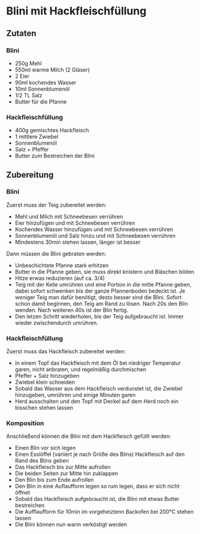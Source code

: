 # Blini mit Hackfleischfüllung

## Zutaten

### Blini

- 250g Mehl
- 550ml warme Milch (2 Gläser)
- 2 Eier
- 90ml kochendes Wasser
- 10ml Sonnenblumenöl
- 1/2 TL Salz
- Butter für die Pfanne

### Hackfleischfüllung

- 400g gemischtes Hackfleisch
- 1 mittlere Zwiebel
- Sonnenblumenöl
- Salz + Pfeffer
- Butter zum Bestreichen der Blini

## Zubereitung

### Blini

Zuerst muss der Teig zubereitet werden:

- Mehl und Milch mit Schneebesen verrühren
- Eier hinzufügen und mit Schneebesen verrühren
- Kochendes Wasser hinzufügen und mit Schneebesen verrühren
- Sonnenblumenöl und Salz hinzu und mit Schneebesen verrühren
- Mindestens 30min stehen lassen, länger ist besser

Dann müssen die Blini gebraten werden:

- Unbeschichtete Pfanne stark erhitzen
- Butter in die Pfanne geben, sie muss direkt knistern und Bläschen bilden
- Hitze erwas reduzieren (auf ca. 3/4)
- Teig mit der Kelle umrühren und eine Portion in die mitte Pfanne geben, 
dabei sofort schwenken bis der ganze Pfannenboden bedeckt ist. Je weniger
Teig man dafür benötigt, desto besser sind die Blini. Sofort schon damit
beginnen, den Teig am Rand zu lösen. Nach 20s den Blin wenden. Nach
weiteren 40s ist der Blin fertig.
- Den letzen Schritt wiederholen, bis der Teig aufgebraucht ist.
Immer wieder zwischendurch umrühren. 

### Hackfleischfüllung

Zuerst muss das Hackfleisch zubereitet werden:

- In einem Topf das Hackfleisch mit dem Öl bei niedriger Temperatur garen, nicht anbraten, und regelmäßig durchmischen
- Pfeffer + Salz hinzugeben
- Zwiebel klein schneiden
- Sobald das Wasser aus dem Hackfleisch verdunstet ist, die Zwiebel hinzugeben, umrühren und einige Minuten garen
- Herd ausschalten und den Topf mit Deckel auf dem Herd noch ein bisschen stehen lassen

### Komposition

Anschließend können die Blini mit dem Hackfleisch gefüllt werden:

- Einen Blin vor sich legen
- Einen Esslöffel (variiert je nach Größe des Blins) Hackfleisch auf den Rand des Blins geben
- Das Hackfleisch bis zur Mitte aufrollen
- Die beiden Seiten zur Mitte hin zuklappen
- Den Blin bis zum Ende aufrollen
- Den Blin in eine Auflaufform legen so rum legen, dass er sich nicht öffnet
- Sobald das Hackfleisch aufgebraucht ist, die Blini mit etwas Butter bestreichen
- Die Aufflaufform für 10min im vorgeheiztenn Backofen bei 200°C stehen lassen
- Die Blini können nun warm verköstigt werden
